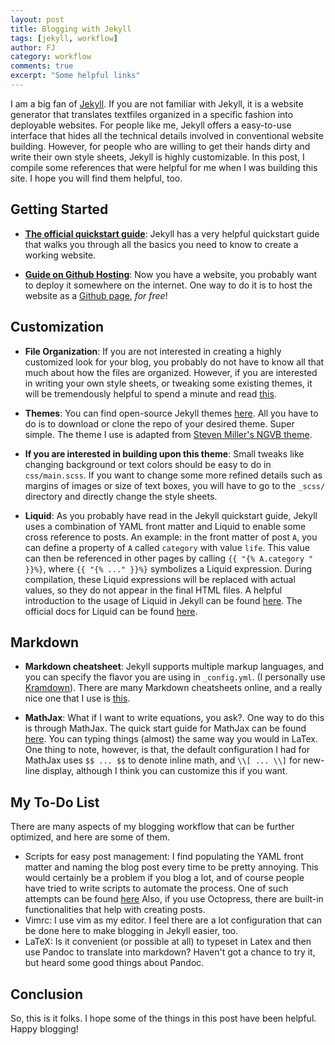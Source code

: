 ```yaml
---
layout: post
title: Blogging with Jekyll
tags: [jekyll, workflow]
author: FJ
category: workflow
comments: true
excerpt: "Some helpful links"
---
```


I am a big fan of [Jekyll](https://jekyllrb.com/). If you are not familiar with
Jekyll, it is a website generator that translates textfiles organized in a
specific fashion into deployable websites. For people like me, Jekyll offers a
easy-to-use interface that hides all the technical details involved in
conventional website building.  However, for people who are willing to get
their hands dirty and write their own style sheets, Jekyll is highly
customizable.  In this post, I compile some references that were helpful for me
when I was building this site. I hope you will find them helpful, too.

## Getting Started
- **[The official quickstart guide](https://jekyllrb.com/docs/)**: Jekyll has a
    very helpful quickstart guide that walks you through all the basics you need to
    know to create a working website.

- **[Guide on Github Hosting](https://jekyllrb.com/docs/github-pages/)**: Now you
    have a website, you probably want to deploy it somewhere on the internet.
    One way to do it is to host the website as a [Github
    page](https://help.github.com/articles/what-is-github-pages/), *for free*!

## Customization
- **File Organization**: If you are not interested in creating a highly
    customized look for your blog, you probably do not have to know all that
    much about how the files are organized. However, if you are interested in
    writing your own style sheets, or tweaking some existing themes, it will be
    tremendously helpful to spend a minute and read
    [this](https://jekyllrb.com/docs/structure/).

- **Themes**: You can find open-source Jekyll themes
    [here](http://jekyllthemes.org/). All you have to do is to download or
    clone the repo of your desired theme. Super simple. The theme I use is
    adapted from [Steven Miller's NGVB
    theme](https://github.com/svmiller/steve-ngvb-jekyll-template).

- **If you are interested in building upon this theme**: Small tweaks like
    changing background or text colors should be easy to do in `css/main.scss`.
    If you want to change some more refined details such as margins of images
    or size of text boxes, you will have to go to the `_scss/` directory and
    directly change the style sheets.

- **Liquid**: As you probably have read in the Jekyll quickstart
    guide, Jekyll uses a combination of YAML front matter and Liquid to enable
    some cross reference to posts. An example: in the front matter of post `A`,
    you can define a property of `A` called `category` with value `life`. This
    value can then be referenced in other pages by calling `{{ "{% A.category "
    }}%}`, where `{{ "{% ..." }}%}` symbolizes a Liquid expression. During
    compilation, these Liquid expressions will be replaced with actual values,
    so they do not appear in the final HTML files. A helpful introduction to
    the usage of Liquid in Jekyll can be found
    [here](https://blog.webjeda.com/jekyll-liquid/). The official docs for
    Liquid can be found
    [here](https://shopify.github.io/liquid/basics/introduction/).

## Markdown
- **Markdown cheatsheet**: Jekyll supports multiple markup languages, and you
    can specify the flavor you are using in `_config.yml`. (I personally use
    [Kramdown](https://kramdown.gettalong.org/)). There are many Markdown
    cheatsheets online, and a really nice one that I use is
    [this](https://github.com/adam-p/markdown-here/wiki/Markdown-Cheatsheet).

- **MathJax**: What if I want to write equations, you ask?. One way to
    do this is through MathJax. The quick start guide for MathJax can be found
    [here](https://www.mathjax.org/#gettingstarted). You can
    typing things (almost) the same way you would in LaTex. One thing to note,
    however, is that, the default configuration I had for MathJax uses `$$
    ... $$` to denote inline math, and `\\[ ... \\]` for new-line display,
    although I think you can customize this if you want.

## My To-Do List
There are many aspects of my blogging workflow that can be further optimized,
and here are some of them.
- Scripts for easy post management: I find populating the YAML front matter and
    naming the blog post every time to be pretty annoying. This would certainly
    be a problem if you blog a lot, and of course people have tried to write
    scripts to automate the process. One of such attempts can be found
    [here](http://joshuasoileau.com/articles/2016/06/08/how-to-implement-a-bash-script-to-create-new-posts-in-jekyll.html)
    Also, if you use Octopress, there are built-in functionalities that help
    with creating posts.
- Vimrc: I use vim as my editor. I feel there are a lot configuration that can
    be done here to make blogging in Jekyll easier, too.
- LaTeX: Is it convenient (or possible at all) to typeset in Latex and then use
    Pandoc to translate into markdown? Haven't got a chance to try it, but
    heard some good things about Pandoc.

## Conclusion
So, this is it folks. I hope some of the things in this post have been helpful.
Happy blogging!
